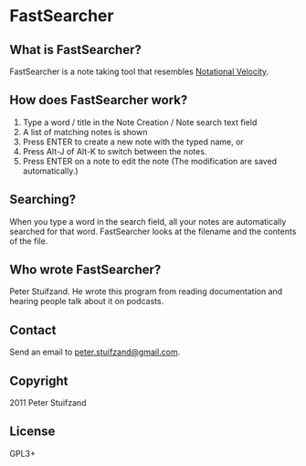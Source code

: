 FastSearcher
============

What is FastSearcher?
---------------------
FastSearcher is a note taking tool that resembles [Notational
Velocity](http://notational.net).

How does FastSearcher work?
---------------------------
1. Type a word / title in the Note Creation / Note search text field
2. A list of matching notes is shown
3. Press ENTER to create a new note with the typed name, or
4. Press Alt-J of Alt-K to switch between the notes.
5. Press ENTER on a note to edit the note (The modification are saved
   automatically.)

Searching?
----------
When you type a word in the search field, all your notes are automatically
searched for that word. FastSearcher looks at the filename and the contents
of the file.

Who wrote FastSearcher?
-----------------------
Peter Stuifzand. He wrote this program from reading documentation and
hearing people talk about it on podcasts.

Contact
-------
Send an email to <peter.stuifzand@gmail.com>.

Copyright
---------
2011 Peter Stuifzand 

License
-------
GPL3+






